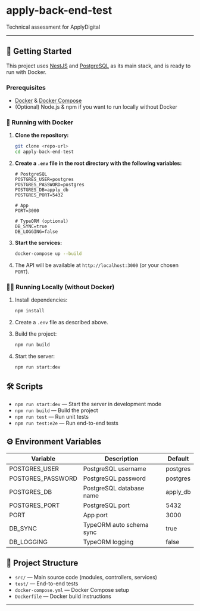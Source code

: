 # apply-back-end-test

Technical assessment for ApplyDigital

---

## 🚀 Getting Started

This project uses [NestJS](https://nestjs.com/) and [PostgreSQL](https://www.postgresql.org/) as its main stack, and is ready to run with Docker.

### Prerequisites

- [Docker](https://www.docker.com/get-started) & [Docker Compose](https://docs.docker.com/compose/)
- (Optional) Node.js & npm if you want to run locally without Docker

### 🐳 Running with Docker

1. **Clone the repository:**

   ```bash
   git clone <repo-url>
   cd apply-back-end-test
   ```

2. **Create a `.env` file in the root directory with the following variables:**

   ```env
   # PostgreSQL
   POSTGRES_USER=postgres
   POSTGRES_PASSWORD=postgres
   POSTGRES_DB=apply_db
   POSTGRES_PORT=5432

   # App
   PORT=3000

   # TypeORM (optional)
   DB_SYNC=true
   DB_LOGGING=false
   ```

3. **Start the services:**

   ```bash
   docker-compose up --build
   ```

4. The API will be available at `http://localhost:3000` (or your chosen `PORT`).

### 🧑‍💻 Running Locally (without Docker)

1. Install dependencies:

   ```bash
   npm install
   ```

2. Create a `.env` file as described above.

3. Build the project:

   ```bash
   npm run build
   ```

4. Start the server:
   ```bash
   npm run start:dev
   ```

## 🛠️ Scripts

- `npm run start:dev` — Start the server in development mode
- `npm run build` — Build the project
- `npm run test` — Run unit tests
- `npm run test:e2e` — Run end-to-end tests

## ⚙️ Environment Variables

| Variable          | Description              | Default  |
| ----------------- | ------------------------ | -------- |
| POSTGRES_USER     | PostgreSQL username      | postgres |
| POSTGRES_PASSWORD | PostgreSQL password      | postgres |
| POSTGRES_DB       | PostgreSQL database name | apply_db |
| POSTGRES_PORT     | PostgreSQL port          | 5432     |
| PORT              | App port                 | 3000     |
| DB_SYNC           | TypeORM auto schema sync | true     |
| DB_LOGGING        | TypeORM logging          | false    |

## 📂 Project Structure

- `src/` — Main source code (modules, controllers, services)
- `test/` — End-to-end tests
- `docker-compose.yml` — Docker Compose setup
- `Dockerfile` — Docker build instructions

---
